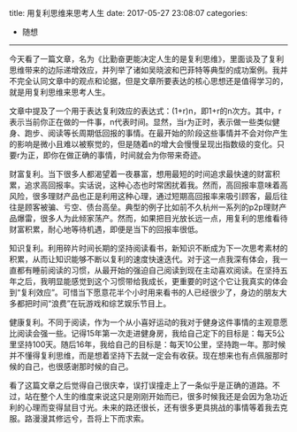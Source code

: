 title: 用复利思维来思考人生
date: 2017-05-27 23:08:07
categories:
- 随想

---

今天看了一篇文章，名为《比勤奋更能决定人生的是复利思维》，里面谈及了复利思维带来的边际递增效应，并列举了诸如吴晓波和巴菲特等典型的成功案例。我并不完全认同文章中的观点和论据，但是文章所要表达的核心思想还是值得学习的，就是用复利思维来思考人生。

<!-- more -->

文章中提及了一个用于表达复利效应的表达式：(1+r)n，即1+r的n次方。其中，r表示当前你正在做的一件事，n代表时间。显然，当r为正时，表示做一些类似健身、跑步、阅读等长周期低回报的事情。在最开始的阶段这些事情并不会对你产生的影响是微小且难以被察觉的，但是随着n的增大会慢慢呈现出指数级的变化。只要r为正，即你在做正确的事情，时间就会为你带来奇迹。

财富复利。当下很多人都渴望着一夜暴富，想用最短的时间追求最快速的财富积累，追求高回报率。实话说，这种心态也时常困扰着我。然而，高回报率意味着高风险，很多理财产品也正是利用这种心理，通过短期高回报率来吸引顾客，最后往往是顾客被骗、亏空、债台高垒。典型的例子比如前不久杭州一系列的p2p理财产品爆雷，很多人为此倾家荡产。然而，如果把目光放长远一点，用复利的思维看待财富积累，耐心地等待机遇，即便是当下的回报率很低。

知识复利。利用碎片时间长期的坚持阅读看书，新知识不断成为下一次思考素材的积累，从而让知识能够不断以复利的速度快速迭代。对于这一点我深有体会，我一直都有睡前阅读的习惯，从最开始的强迫自己阅读到现在主动喜欢阅读。在坚持五年之后，我明显能感觉到这个习惯带给我成长，更重要的时这个它让我真实的体会到“复利效应”。可惜当下愿意花半个小时用来看书的人已经很少了，身边的朋友大多都把时间“浪费”在玩游戏和综艺娱乐节目上。

健康复利。不同于阅读，作为一个从小喜好运动的我对于健身这件事情的主观意愿比阅读会强一些。记得15年第一次走进健身房，我给自己定下的目标是：每天5公里坚持100天。随后16年，我给自己的目标是：每天10公里，坚持跑一年。那时候并不懂得复利思维，而是想着坚持下去就一定会有收获。现在想来也有点佩服那时候的自己，也很感谢那时候的自己。

看了这篇文章之后觉得自己很庆幸，误打误撞走上了一条似乎是正确的道路。不过，站在整个人生的维度来说这只是刚刚开始而已，很多时候我还是会因为急功近利的心理而变得鼠目寸光。未来的路还很长，还有很多更具挑战的事情等着我去克服。路漫漫其修远兮，吾将上下而求索。